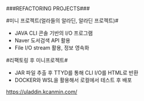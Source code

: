 ###REFACTORING PROJECTS###


#미니 프로젝트(얼라들의 알라딘, 알라딘 프로젝트)#

- JAVA CLI 콘솔 기반의 I/O 프로그램
- Naver 도서검색 API 활용
- File I/O stream 활용, 정보 영속화

#리팩토링 후 미니프로젝트#

- JAR 파일 추출 후 TTYD를 통해 CLI I/O를 HTML로 반환
- DOCKER와 WSL을 활용해서 로컬에서 테스트 후 배포

https://uladdin.kcanmin.com/

